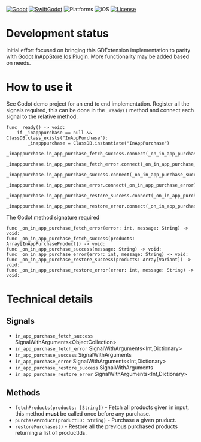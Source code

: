 [![Godot](https://img.shields.io/badge/Godot%20Engine-4.3-blue.svg)](https://github.com/godotengine/godot/)
[![SwiftGodot](https://img.shields.io/badge/SwiftGodot-main-blue.svg)](https://github.com/migueldeicaza/SwiftGodot/)
![Platforms](https://img.shields.io/badge/platforms-iOS-333333.svg?style=flat)
![iOS](https://img.shields.io/badge/iOS-17+-green.svg?style=flat)
[![License](https://img.shields.io/badge/license-MIT-lightgrey.svg?maxAge=2592000)](https://github.com/zt-pawer/SwiftGodotGameCenter/blob/main/LICENSE)

# Development status
Initial effort focused on bringing this GDExtension implementation to parity with [Godot InAppStore Ios Plugin](https://github.com/godot-sdk-integrations/godot-ios-plugins/tree/master/plugins/inappstore).
More functionality may be added based on needs.

# How to use it
See Godot demo project for an end to end implementation.
Register all the signals required, this can be done in the ``_ready()`` method and connect each signal to the relative method.

```
func _ready() -> void:
	if _inapppurchase == null && ClassDB.class_exists("InAppPurchase"):
		_inapppurchase = ClassDB.instantiate("InAppPurchase")
		_inapppurchase.in_app_purchase_fetch_success.connect(_on_in_app_purchase_fetch_success)
		_inapppurchase.in_app_purchase_fetch_error.connect(_on_in_app_purchase_fetch_error)
		_inapppurchase.in_app_purchase_success.connect(_on_in_app_purchase_success)
		_inapppurchase.in_app_purchase_error.connect(_on_in_app_purchase_error)
		_inapppurchase.in_app_purchase_restore_success.connect(_on_in_app_purchase_restore_success)
		_inapppurchase.in_app_purchase_restore_error.connect(_on_in_app_purchase_restore_error)
```

The Godot method signature required

```
func _on_in_app_purchase_fetch_error(error: int, message: String) -> void:
func _on_in_app_purchase_fetch_success(products: Array[InAppPurchaseProduct]) -> void:
func _on_in_app_purchase_success(message: String) -> void:
func _on_in_app_purchase_error(error: int, message: String) -> void:
func _on_in_app_purchase_restore_success(products: Array[Variant]) -> void:
func _on_in_app_purchase_restore_error(error: int, message: String) -> void:
```

# Technical details

## Signals
- `in_app_purchase_fetch_success` SignalWithArguments<ObjectCollection<InAppPurchaseProduct>>
- `in_app_purchase_fetch_error` SignalWithArguments<Int,Dictionary>
- `in_app_purchase_success` SignalWithArguments<String>
- `in_app_purchase_error` SignalWithArguments<Int,Dictionary>
- `in_app_purchase_restore_success` SignalWithArguments<GArray>
- `in_app_purchase_restore_error` SignalWithArguments<Int,Dictionary>

## Methods

- `fetchProducts(products: [String])` - Fetch all products given in input, this method **must** be called once before any purchase.
- `purchaseProduct(productID: String)` - Purchase a given pruduct.
- `restorePurchases()` - Restore all the previous purchased products returning a list of productIds.
